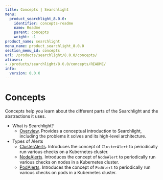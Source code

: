 ```yaml
---
title: Concepts | Searchlight
menu:
  product_searchlight_8.0.0:
    identifier: concepts-readme
    name: Readme
    parent: concepts
    weight: -1
product_name: searchlight
menu_name: product_searchlight_8.0.0
section_menu_id: concepts
url: /products/searchlight/8.0.0/concepts/
aliases:
- /products/searchlight/8.0.0/concepts/README/
info:
  version: 8.0.0
---
```


# Concepts

Concepts help you learn about the different parts of the Searchlight and the abstractions it uses.

- What is Searchlight?
  - [Overview](/products/searchlight/8.0.0/concepts/what-is-searhclight/overview). Provides a conceptual introduction to Searchlight, including the problems it solves and its high-level architecture.
- Types of Alerts
  - [ClusterAlerts](/products/searchlight/8.0.0/concepts/alert-types/cluster-alert). Introduces the concept of `ClusterAlert` to periodically run various checks on a Kubernetes cluster.
  - [NodeAlerts](/products/searchlight/8.0.0/concepts/alert-types/node-alert). Introduces the concept of `NodeAlert` to periodically run various checks on nodes in a Kubernetes cluster.
  - [PodAlerts](/products/searchlight/8.0.0/concepts/alert-types/pod-alert). Introduces the concept of `PodAlert` to periodically run various checks on pods in a Kubernetes cluster.
